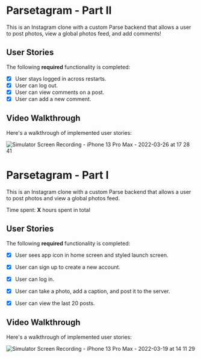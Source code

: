 # Parsetagram - Part II

This is an Instagram clone with a custom Parse backend that allows a user to post photos, view a global photos feed, and add comments!

## User Stories

The following **required** functionality is completed:

- [X] User stays logged in across restarts. 
- [X] User can log out.
- [X] User can view comments on a post.
- [X] User can add a new comment.

## Video Walkthrough

Here's a walkthrough of implemented user stories:

![Simulator Screen Recording - iPhone 13 Pro Max - 2022-03-26 at 17 28 41](https://user-images.githubusercontent.com/73564856/160257957-37ef657e-58c5-4dc1-932a-02c54dff3c3f.gif)





# Parsetagram - Part I

This is an Instagram clone with a custom Parse backend that allows a user to post photos and view a global photos feed.

Time spent: **X** hours spent in total

## User Stories

The following **required** functionality is completed:

- [X] User sees app icon in home screen and styled launch screen. 
- [X] User can sign up to create a new account.
- [X] User can log in.
- [X] User can take a photo, add a caption, and post it to the server. 
- [X] User can view the last 20 posts.


## Video Walkthrough

Here's a walkthrough of implemented user stories:


![Simulator Screen Recording - iPhone 13 Pro Max - 2022-03-19 at 14 11 29](https://user-images.githubusercontent.com/73564856/159135217-2a905d46-45dc-474a-b7cf-775455decd8b.gif)

